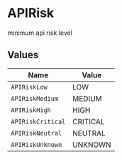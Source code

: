 # APIRisk

minimum api risk level


## Values

| Name              | Value             |
| ----------------- | ----------------- |
| `APIRiskLow`      | LOW               |
| `APIRiskMedium`   | MEDIUM            |
| `APIRiskHigh`     | HIGH              |
| `APIRiskCritical` | CRITICAL          |
| `APIRiskNeutral`  | NEUTRAL           |
| `APIRiskUnknown`  | UNKNOWN           |